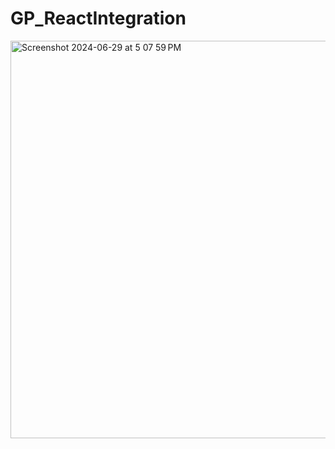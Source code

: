 # GP_ReactIntegration

<img width="636" alt="Screenshot 2024-06-29 at 5 07 59 PM" src="https://github.com/Trenob/GP_ReactIntegration/assets/171889399/f0a3e086-83e2-47dc-a4d0-764487b9db1c">
